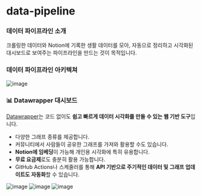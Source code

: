 # data-pipeline

### 데이터 파이프라인 소개
크롤링한 데이터와 Notion에 기록한 생활 데이터를 모아,
자동으로 정리하고 시각화된 대시보드로 보여주는 파이프라인을 만드는 것이 목적입니다.

### 데이터 파이프라인 아키텍쳐
![image](https://github.com/user-attachments/assets/ccf6804c-da18-4ed0-9c43-941c8090216a)





### 📊 Datawrapper 대시보드

[Datawrapper](https://app.datawrapper.de/)는 코드 없이도 **쉽고 빠르게 데이터 시각화를 만들 수 있는 웹 기반 도구**입니다.

- 다양한 그래프 종류를 제공합니다.
- 커뮤니티에서 사람들이 공유한 그래프를 가져와 활용할 수도 있습니다.  
- **Notion에 임베딩**이 가능해 개인용 시각화에 특히 유용합니다.  
- **무료 요금제**로도 충분히 활용 가능합니다.
- GitHub Actions나 스케줄러를 통해 **API 기반으로 주기적인 데이터 및 그래프 업데이트도 자동화**할 수 있습니다.

![image](https://github.com/user-attachments/assets/222c6114-128c-4a0d-b12f-890c8fbe5836)
![image](https://github.com/user-attachments/assets/a5f2ebec-caa8-4048-b565-8836171cde7b)
![image](https://github.com/user-attachments/assets/fda74ab9-438c-468f-9f68-af50550493fb)
